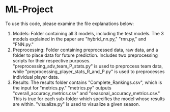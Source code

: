 # ML-Project
To use this code, please examine the file explanations below:
1. Models: Folder containing all 3 models, including the test models. The 3 models explained in the paper are "hybrid_nn.py," "rnn.py," and "FNN.py."
2. Preprocessing: Folder containing preprocessed data, raw data, and a folder to place data for future prediction. Includes
two preprocessing scripts for their respective purposes. "preprocessing_adv_team_P_stats.py" is used to preprocess team data, while "preprocessing_player_stats_R_and_P.py" is used to preprocesses individual player data.
3. Results: The results folder contains "Complete_Rankings.csv", which is the input for "metrics.py."
"metrics.py" outputs "overall_accuracy_metrics.csv" and "seasonal_accuracy_metrics.csv." This is true for each sub-folder which specifies the model whose results are within.
"visualize.py" is used to visualize a given season.
